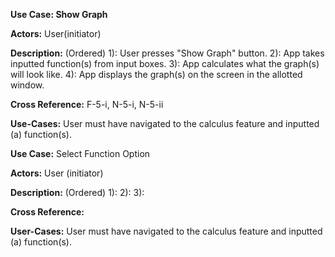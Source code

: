 **Use Case: Show Graph**

**Actors:** User(initiator)

**Description:** (Ordered)
  1): User presses "Show Graph" button.
  2): App takes inputted function(s) from input boxes.
  3): App calculates what the graph(s) will look like.
  4): App displays the graph(s) on the screen in the allotted window.
  
  **Cross Reference:** F-5-i, N-5-i, N-5-ii
  
  **Use-Cases:** User must have navigated to the calculus feature and inputted (a) function(s).







**Use Case:** Select Function Option

**Actors:** User (initiator)

**Description:** (Ordered)
  1):
  2):
  3):
  
**Cross Reference:** 

**User-Cases:** User must have navigated to the calculus feature and inputted (a) function(s).
